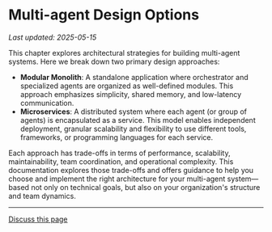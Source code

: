 # Multi-agent Design Options

_Last updated: 2025-05-15_

This chapter explores architectural strategies for building multi-agent systems.
Here we break down two primary design approaches:

- **Modular Monolith**: A standalone application where orchestrator and
  specialized agents are organized as well-defined modules. This approach
  emphasizes simplicity, shared memory, and low-latency communication.
- **Microservices**: A distributed system where each agent (or group of agents)
  is encapsulated as a service. This model enables independent deployment,
  granular scalability and flexibility to use different tools, frameworks, or
  programming languages for each service.

Each approach has trade-offs in terms of performance, scalability,
maintainability, team coordination, and operational complexity. This
documentation explores those trade-offs and offers guidance to help you choose
and implement the right architecture for your multi-agent system—based not only
on technical goals, but also on your organization's structure and team dynamics.

---

<a class="github-button" href="https://github.com/microsoft/multi-agent-reference-architecture/discussions/new?category=q-a&body=Source: [Design Options](https://github.com/microsoft/multi-agent-reference-architecture/blob/main/{{selfpath}})" data-icon="octicon-comment-discussion" target="_blank" data-size="large" aria-label="Discuss buttons/github-buttons on GitHub">Discuss this page</a>

<script async defer src="https://buttons.github.io/buttons.js"></script>
